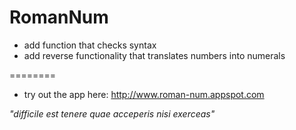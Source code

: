 RomanNum
========

- add function that checks syntax
- add reverse functionality that translates numbers into numerals

========

- try out the app here: http://www.roman-num.appspot.com

*"difficile est tenere quae acceperis nisi exerceas"*
